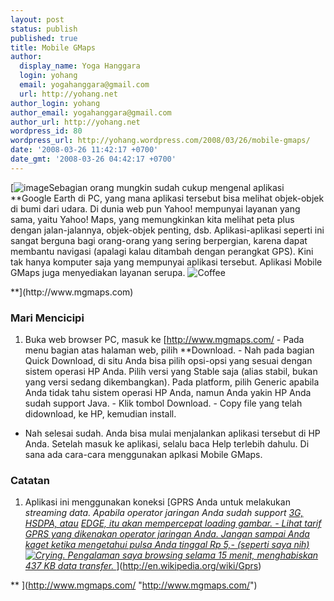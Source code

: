 ```yaml
---
layout: post
status: publish
published: true
title: Mobile GMaps
author:
  display_name: Yoga Hanggara
  login: yohang
  email: yogahanggara@gmail.com
  url: http://yohang.net
author_login: yohang
author_email: yogahanggara@gmail.com
author_url: http://yohang.net
wordpress_id: 80
wordpress_url: http://yohang.wordpress.com/2008/03/26/mobile-gmaps/
date: '2008-03-26 11:42:17 +0700'
date_gmt: '2008-03-26 04:42:17 +0700'
---
```

[![image](http://yohang.net/wp-content/uploads/image24.png)Sebagian orang mungkin sudah cukup mengenal aplikasi **Google Earth di PC, yang mana aplikasi tersebut bisa melihat objek-objek di bumi dari udara. Di dunia web pun Yahoo! mempunyai layanan yang sama, yaitu Yahoo! Maps, yang memungkinkan kita melihat peta plus dengan jalan-jalannya, objek-objek penting, dsb. Aplikasi-aplikasi seperti ini sangat berguna bagi orang-orang yang sering berpergian, karena dapat membantu navigasi (apalagi kalau ditambah dengan perangkat GPS). Kini tak hanya komputer saja yang mempunyai aplikasi tersebut. Aplikasi Mobile GMaps juga menyediakan layanan serupa. ![Coffee](http://yohang.net/wp-content/uploads/57.gif)  
<!--more-->**](http://www.mgmaps.com)

### Mari Mencicipi
1. Buka web browser PC, masuk ke [http://www.mgmaps.com/ - Pada menu bagian atas halaman web, pilih **Download. - Nah pada bagian Quick Download, di situ Anda bisa pilih opsi-opsi yang sesuai dengan sistem operasi HP Anda. Pilih versi yang Stable saja (alias stabil, bukan yang versi sedang dikembangkan). Pada platform, pilih Generic apabila Anda tidak tahu sistem operasi HP Anda, namun Anda yakin HP Anda sudah support Java. - Klik tombol Download. - Copy file yang telah didownload, ke HP, kemudian install. 
- Nah selesai sudah. Anda bisa mulai menjalankan aplikasi tersebut di HP Anda. Setelah masuk ke aplikasi, selalu baca Help terlebih dahulu. Di sana ada cara-cara menggunakan aplkasi Mobile GMaps.  

### Catatan
  1. Aplikasi ini menggunakan koneksi [GPRS Anda untuk melakukan _streaming data. Apabila operator jaringan Anda sudah support [3G,](http://en.wikipedia.org/wiki/3g) [HSDPA, atau](http://en.wikipedia.org/wiki/Hsdpa) [EDGE, itu akan mempercepat loading gambar. - Lihat tarif GPRS yang dikenakan operator jaringan Anda. Jangan sampai Anda kaget ketika mengetahui pulsa Anda tinggal Rp 5,- (seperti saya nih) ![Crying](http://yohang.net/wp-content/uploads/202.gif). Pengalaman saya browsing selama 15 menit, menghabiskan 437 KB data transfer.
](http://en.wikipedia.org/wiki/Edge)_](http://en.wikipedia.org/wiki/Gprs)

**
](http://www.mgmaps.com/ "http://www.mgmaps.com/")

